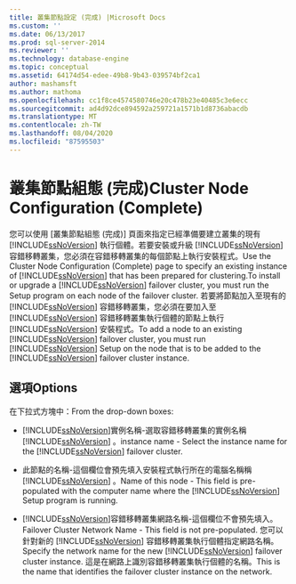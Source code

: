 ```yaml
---
title: 叢集節點設定 (完成) |Microsoft Docs
ms.custom: ''
ms.date: 06/13/2017
ms.prod: sql-server-2014
ms.reviewer: ''
ms.technology: database-engine
ms.topic: conceptual
ms.assetid: 64174d54-edee-49b8-9b43-039574bf2ca1
author: mashamsft
ms.author: mathoma
ms.openlocfilehash: cc1f8ce4574580746e20c478b23e40485c3e6ecc
ms.sourcegitcommit: ad4d92dce894592a259721a1571b1d8736abacdb
ms.translationtype: MT
ms.contentlocale: zh-TW
ms.lasthandoff: 08/04/2020
ms.locfileid: "87595503"
---
```

# <a name="cluster-node-configuration-complete"></a><span data-ttu-id="2cbc5-102">叢集節點組態 (完成)</span><span class="sxs-lookup"><span data-stu-id="2cbc5-102">Cluster Node Configuration (Complete)</span></span>
  <span data-ttu-id="2cbc5-103">您可以使用 [叢集節點組態 (完成)] 頁面來指定已經準備要建立叢集的現有 [!INCLUDE[ssNoVersion](../../includes/ssnoversion-md.md)] 執行個體。若要安裝或升級 [!INCLUDE[ssNoVersion](../../includes/ssnoversion-md.md)] 容錯移轉叢集，您必須在容錯移轉叢集的每個節點上執行安裝程式。</span><span class="sxs-lookup"><span data-stu-id="2cbc5-103">Use the Cluster Node Configuration (Complete) page to specify an existing instance of [!INCLUDE[ssNoVersion](../../includes/ssnoversion-md.md)] that has been prepared for clustering.To install or upgrade a [!INCLUDE[ssNoVersion](../../includes/ssnoversion-md.md)] failover cluster, you must run the Setup program on each node of the failover cluster.</span></span> <span data-ttu-id="2cbc5-104">若要將節點加入至現有的 [!INCLUDE[ssNoVersion](../../includes/ssnoversion-md.md)] 容錯移轉叢集，您必須在要加入至 [!INCLUDE[ssNoVersion](../../includes/ssnoversion-md.md)] 容錯移轉叢集執行個體的節點上執行 [!INCLUDE[ssNoVersion](../../includes/ssnoversion-md.md)] 安裝程式。</span><span class="sxs-lookup"><span data-stu-id="2cbc5-104">To add a node to an existing [!INCLUDE[ssNoVersion](../../includes/ssnoversion-md.md)] failover cluster, you must run [!INCLUDE[ssNoVersion](../../includes/ssnoversion-md.md)] Setup on the node that is to be added to the [!INCLUDE[ssNoVersion](../../includes/ssnoversion-md.md)] failover cluster instance.</span></span>  
  
## <a name="options"></a><span data-ttu-id="2cbc5-105">選項</span><span class="sxs-lookup"><span data-stu-id="2cbc5-105">Options</span></span>  
 <span data-ttu-id="2cbc5-106">在下拉式方塊中：</span><span class="sxs-lookup"><span data-stu-id="2cbc5-106">From the drop-down boxes:</span></span>  
  
-   [!INCLUDE[ssNoVersion](../../includes/ssnoversion-md.md)]<span data-ttu-id="2cbc5-107">實例名稱-選取容錯移轉叢集的實例名稱 [!INCLUDE[ssNoVersion](../../includes/ssnoversion-md.md)] 。</span><span class="sxs-lookup"><span data-stu-id="2cbc5-107">instance name - Select the instance name for the [!INCLUDE[ssNoVersion](../../includes/ssnoversion-md.md)] failover cluster.</span></span>  
  
-   <span data-ttu-id="2cbc5-108">此節點的名稱-這個欄位會預先填入安裝程式執行所在的電腦名稱稱 [!INCLUDE[ssNoVersion](../../includes/ssnoversion-md.md)] 。</span><span class="sxs-lookup"><span data-stu-id="2cbc5-108">Name of this node - This field is pre-populated with the computer name where the [!INCLUDE[ssNoVersion](../../includes/ssnoversion-md.md)] Setup program is running.</span></span>  
  
-   [!INCLUDE[ssNoVersion](../../includes/ssnoversion-md.md)]<span data-ttu-id="2cbc5-109">容錯移轉叢集網路名稱-這個欄位不會預先填入。</span><span class="sxs-lookup"><span data-stu-id="2cbc5-109">Failover Cluster Network Name - This field is not pre-populated.</span></span> <span data-ttu-id="2cbc5-110">您可以針對新的 [!INCLUDE[ssNoVersion](../../includes/ssnoversion-md.md)] 容錯移轉叢集執行個體指定網路名稱。</span><span class="sxs-lookup"><span data-stu-id="2cbc5-110">Specify the network name for the new [!INCLUDE[ssNoVersion](../../includes/ssnoversion-md.md)] failover cluster instance.</span></span> <span data-ttu-id="2cbc5-111">這是在網路上識別容錯移轉叢集執行個體的名稱。</span><span class="sxs-lookup"><span data-stu-id="2cbc5-111">This is the name that identifies the failover cluster instance on the network.</span></span>  
  
  
